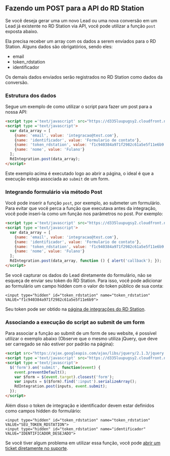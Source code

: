 ## Fazendo um POST para a API do RD Station

Se você deseja gerar uma um novo Lead ou uma nova conversão em um Lead já existente no RD Station via API, você pode utilizar a função `post` exposta abaixo.

Ela precisa receber um array com os dados a serem enviados para o RD Station. Alguns dados são obrigatórios, sendo eles:
- email
- token_rdstation
- identificador

Os demais dados enviados serão registrados no RD Station como dados da conversão.

### Estrutura dos dados

Segue um exemplo de como utilizar o script para fazer um post para a nossa API:

```html
<script type ='text/javascript' src="https://d335luupugsy2.cloudfront.net/js/integration/0.4.0/rd-js-integration.min.js"></script>
<script type ='text/javascript'>
  var data_array = [
    {name: 'email', value: 'integracao@test.com'},
    {name: 'identificador', value: 'Formulario de contato'},
    {name: 'token_rdstation', value: 'f1c940384a971f2982c61a5e5f11e6b9'},
    {name: 'nome', value: 'Fulano'}
  ];
  RdIntegration.post(data_array);
</script>
```
Este exemplo acima é executado logo ao abrir a página, o ideal é que a execução esteja associada ao `submit` de um form.

### Integrando formulário via método Post

Você pode inserir a função `post`, por exemplo, ao submeter um formulário. Para evitar que você perca a função que executava antes da integração, você pode inseri-la como um função nos parâmetros no post. Por exemplo:

```html
<script type ='text/javascript' src="https://d335luupugsy2.cloudfront.net/js/integration/latest/rd-js-integration.min.js"></script>
<script type ='text/javascript'>
  var data_array = [
    {name: 'email', value: 'integracao@test.com'},
    {name: 'identificador', value: 'Formulario de contato'},
    {name: 'token_rdstation', value: 'f1c940384a971f2982c61a5e5f11e6b9'},
    {name: 'nome', value: 'Fulano'}
  ];
  RdIntegration.post(data_array, function () { alert('callback'); });
</script>
```

Se você capturar os dados do Lead diretamente do formulário, não se esqueça de enviar seu token do RD Station. Para isso, você pode adicionar ao formulário um campo hidden com o valor do token público de sua conta:

```
<input type="hidden" id="token_rdstation" name="token_rdstation" VALUE="f1c940384a971f2982c61a5e5f11e6b9">
```

Seu token pode ser obtido na [página de integrações do RD Station](https://rdstation.com.br/integracoes).

### Associando a execução do script ao submit de um form

Para associar a função ao submit de um form de seu website, é possível utilizar o exemplo abaixo (Observe que o mesmo utiliza jQuery, que deve ser carregado se não estiver por padrão na página):

```html
<script src="https://ajax.googleapis.com/ajax/libs/jquery/2.1.3/jquery.min.js"></script>
<script type ='text/javascript' src="https://d335luupugsy2.cloudfront.net/js/integration/0.4.0/rd-js-integration.min.js"></script>
<script type ='text/javascript'>
  $('form').on('submit', function(event) {
    event.preventDefault();
    var $form = $(event.target).closest('form');
    var inputs = $($form).find(':input').serializeArray();
    RdIntegration.post(inputs, event.submit); 
  });
</script>
```

Além disso o token de integração e identificador devem estar definidos como campos hidden do formulário:

```
<input type="hidden" id="token_rdstation" name="token_rdstation" VALUE="SEU_TOKEN_RDSTATION">
<input type="hidden" id="token_rdstation" name="identificador" VALUE="IDENTIFICADOR_DESEJADO">
```


Se você tiver algum problema em utilizar essa função, você pode [abrir um ticket diretamente no suporte](http://ajuda.rdstation.com.br/hc/pt-br/requests/new).
